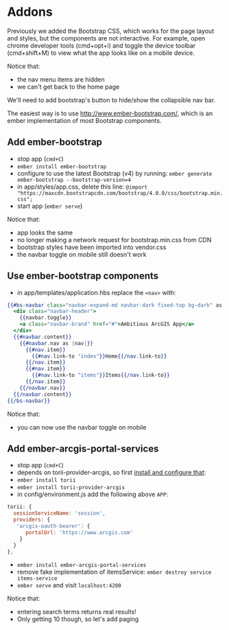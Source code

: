 # Addons

Previously we added the Bootstrap CSS, which works for the page layout and styles, but the components are not interactive. For example, open chrome developer tools (cmd+opt+i) and toggle the device toolbar (cmd+shift+M) to view what the app looks like on a mobile device.

Notice that:
- the nav menu items are hidden
- we can't get back to the home page

We'll need to add bootstrap's button to hide/show the collapsible nav bar.

The easiest way is to use http://www.ember-bootstrap.com/, which is an ember implementation of most Bootstrap components.

## Add ember-bootstrap
- stop app (`cmd+C`)
- `ember install ember-bootstrap`
- configure to use the latest Bootstrap (v4) by running:
`ember generate ember-bootstrap --bootstrap-version=4`
- in app/styles/app.css, delete this line:
`@import "https://maxcdn.bootstrapcdn.com/bootstrap/4.0.0/css/bootstrap.min.css";`
- start app (`ember serve`)

Notice that:
- app looks the same
- no longer making a network request for bootstrap.min.css from CDN
- bootstrap styles have been imported into vendor.css
- the navbar toggle on mobile still doesn't work

## Use ember-bootstrap components
- in app/templates/application.hbs replace the `<nav>` with:

```hbs
{{#bs-navbar class="navbar-expand-md navbar-dark fixed-top bg-dark" as |navbar|}}
  <div class="navbar-header">
    {{navbar.toggle}}
    <a class="navbar-brand" href="#">Ambitious ArcGIS App</a>
  </div>
  {{#navbar.content}}
    {{#navbar.nav as |nav|}}
      {{#nav.item}}
        {{#nav.link-to "index"}}Home{{/nav.link-to}}
      {{/nav.item}}
      {{#nav.item}}
        {{#nav.link-to "items"}}Items{{/nav.link-to}}
      {{/nav.item}}
    {{/navbar.nav}}
  {{/navbar.content}}
{{/bs-navbar}}
```

Notice that:
- you can now use the navbar toggle on mobile

## Add ember-arcgis-portal-services
- stop app (`cmd+C`)
- depends on torii-provider-arcgis, so first [install and configure that](https://github.com/dbouwman/torii-provider-arcgis#usage):
 - `ember install torii`
 - `ember install torii-provider-arcgis`
 - in config/environment.js add the following above `APP`:
```js
torii: {
  sessionServiceName: 'session',
  providers: {
   'arcgis-oauth-bearer': {
      portalUrl: 'https://www.arcgis.com'
    }
  }
},
```
- `ember install ember-arcgis-portal-services`
- remove fake implementation of itemsService:
`ember destroy service items-service`
- `ember serve` and visit `localhost:4200`

Notice that:
- entering search terms returns real results!
- Only getting 10 though, so let's add paging
